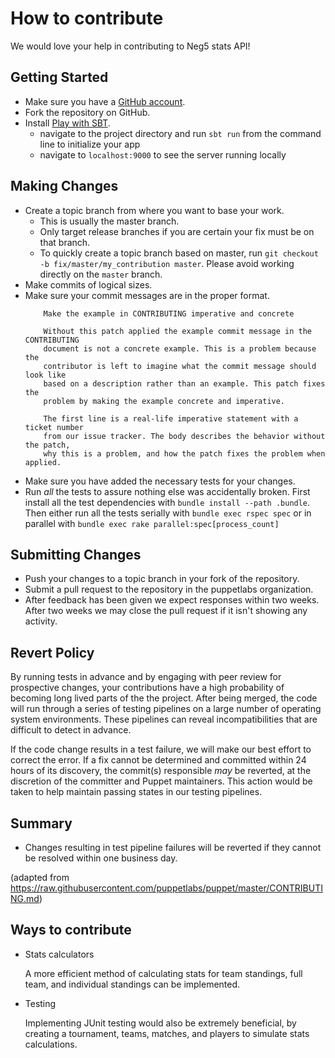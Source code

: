 # How to contribute

We would love your help in contributing to Neg5 stats API! 

## Getting Started

* Make sure you have a [GitHub account](https://github.com/signup/free).
* Fork the repository on GitHub.
* Install [Play with SBT](https://www.playframework.com/documentation/2.5.x/Installing). 
  * navigate to the project directory and run `sbt run` from the command line to initialize your app
  * navigate to `localhost:9000` to see the server running locally

## Making Changes

* Create a topic branch from where you want to base your work.
  * This is usually the master branch.
  * Only target release branches if you are certain your fix must be on that
    branch.
  * To quickly create a topic branch based on master, run `git checkout -b
    fix/master/my_contribution master`. Please avoid working directly on the
    `master` branch.
* Make commits of logical sizes.
* Make sure your commit messages are in the proper format. 
  ```
      Make the example in CONTRIBUTING imperative and concrete

      Without this patch applied the example commit message in the CONTRIBUTING
      document is not a concrete example. This is a problem because the
      contributor is left to imagine what the commit message should look like
      based on a description rather than an example. This patch fixes the
      problem by making the example concrete and imperative.

      The first line is a real-life imperative statement with a ticket number
      from our issue tracker. The body describes the behavior without the patch,
      why this is a problem, and how the patch fixes the problem when applied.
  ```
* Make sure you have added the necessary tests for your changes.
* Run _all_ the tests to assure nothing else was accidentally broken. First
  install all the test dependencies with `bundle install --path .bundle`. Then
  either run all the tests serially with `bundle exec rspec spec` or in parallel
  with `bundle exec rake parallel:spec[process_count]`

## Submitting Changes

* Push your changes to a topic branch in your fork of the repository.
* Submit a pull request to the repository in the puppetlabs organization.
* After feedback has been given we expect responses within two weeks. After two
  weeks we may close the pull request if it isn't showing any activity.

## Revert Policy

By running tests in advance and by engaging with peer review for prospective
changes, your contributions have a high probability of becoming long lived
parts of the the project. After being merged, the code will run through a
series of testing pipelines on a large number of operating system
environments. These pipelines can reveal incompatibilities that are difficult
to detect in advance.

If the code change results in a test failure, we will make our best effort to
correct the error. If a fix cannot be determined and committed within 24 hours
of its discovery, the commit(s) responsible _may_ be reverted, at the
discretion of the committer and Puppet maintainers. This action would be taken
to help maintain passing states in our testing pipelines.

## Summary

* Changes resulting in test pipeline failures will be reverted if they cannot
  be resolved within one business day.

(adapted from https://raw.githubusercontent.com/puppetlabs/puppet/master/CONTRIBUTING.md)

## Ways to contribute

- Stats calculators
  
  A more efficient method of calculating stats for team standings, full team, and individual
  standings can be implemented. 

- Testing
  
  Implementing JUnit testing would also be extremely beneficial, by creating a tournament, teams, matches, and players
  to simulate stats calculations.